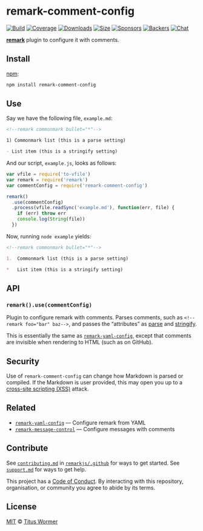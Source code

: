 # remark-comment-config

[![Build][build-badge]][build]
[![Coverage][coverage-badge]][coverage]
[![Downloads][downloads-badge]][downloads]
[![Size][size-badge]][size]
[![Sponsors][sponsors-badge]][collective]
[![Backers][backers-badge]][collective]
[![Chat][chat-badge]][chat]

[**remark**][remark] plugin to configure it with comments.

## Install

[npm][]:

```sh
npm install remark-comment-config
```

## Use

Say we have the following file, `example.md`:

```markdown
<!--remark commonmark bullet="*"-->

1) Commonmark list (this is a parse setting)

- List item (this is a stringify setting)
```

And our script, `example.js`, looks as follows:

```js
var vfile = require('to-vfile')
var remark = require('remark')
var commentConfig = require('remark-comment-config')

remark()
  .use(commentConfig)
  .process(vfile.readSync('example.md'), function(err, file) {
    if (err) throw err
    console.log(String(file))
  })
```

Now, running `node example` yields:

```markdown
<!--remark commonmark bullet="*"-->

1.  Commonmark list (this is a parse setting)

*   List item (this is a stringify setting)
```

## API

### `remark().use(commentConfig)`

Plugin to configure remark with comments.
Parses comments, such as `<!--remark foo="bar" baz-->`, and passes the
“attributes” as [parse][parse-settings] and [stringify][stringify-settings].

This is essentially the same as [`remark-yaml-config`][remark-yaml-config],
except that comments are invisible when rendering to HTML (such as on GitHub).

## Security

Use of `remark-comment-config` can change how Markdown is parsed or compiled.
If the Markdown is user provided, this may open you up to a
[cross-site scripting (XSS)][xss] attack.

## Related

*   [`remark-yaml-config`][remark-yaml-config]
    — Configure remark from YAML
*   [`remark-message-control`][remark-message-control]
    — Configure messages with comments

## Contribute

See [`contributing.md`][contributing] in [`remarkjs/.github`][health] for ways
to get started.
See [`support.md`][support] for ways to get help.

This project has a [Code of Conduct][coc].
By interacting with this repository, organisation, or community you agree to
abide by its terms.

## License

[MIT][license] © [Titus Wormer][author]

<!-- Definitions -->

[build-badge]: https://img.shields.io/travis/remarkjs/remark-comment-config/master.svg

[build]: https://travis-ci.org/remarkjs/remark-comment-config

[coverage-badge]: https://img.shields.io/codecov/c/github/remarkjs/remark-comment-config.svg

[coverage]: https://codecov.io/github/remarkjs/remark-comment-config

[downloads-badge]: https://img.shields.io/npm/dm/remark-comment-config.svg

[downloads]: https://www.npmjs.com/package/remark-comment-config

[size-badge]: https://img.shields.io/bundlephobia/minzip/remark-comment-config.svg

[size]: https://bundlephobia.com/result?p=remark-comment-config

[sponsors-badge]: https://opencollective.com/unified/sponsors/badge.svg

[backers-badge]: https://opencollective.com/unified/backers/badge.svg

[collective]: https://opencollective.com/unified

[chat-badge]: https://img.shields.io/badge/join%20the%20community-on%20spectrum-7b16ff.svg

[chat]: https://spectrum.chat/unified/remark

[npm]: https://docs.npmjs.com/cli/install

[health]: https://github.com/remarkjs/.github

[contributing]: https://github.com/remarkjs/.github/blob/master/contributing.md

[support]: https://github.com/remarkjs/.github/blob/master/support.md

[coc]: https://github.com/remarkjs/.github/blob/master/code-of-conduct.md

[license]: license

[author]: https://wooorm.com

[remark]: https://github.com/remarkjs/remark

[parse-settings]: https://github.com/remarkjs/remark/blob/master/packages/remark-parse/readme.md#options

[stringify-settings]: https://github.com/remarkjs/remark/blob/master/packages/remark-stringify/readme.md#options

[remark-yaml-config]: https://github.com/remarkjs/remark-yaml-config

[remark-message-control]: https://github.com/remarkjs/remark-message-control

[xss]: https://en.wikipedia.org/wiki/Cross-site_scripting
